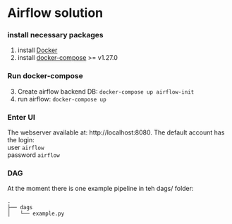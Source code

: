 # Airflow solution

### install necessary packages
1. install [Docker](https://docs.docker.com/engine/installation/)
2. install [docker-compose](https://docs.docker.com/compose/install/) >= v1.27.0

### Run docker-compose
3. Create airflow backend DB:  `docker-compose up airflow-init`
4. run airflow: `docker-compose up`

### Enter UI
The webserver available at: http://localhost:8080. The default account has the login: <br>
user `airflow` <br>
password `airflow`

### DAG
At the moment there is one example pipeline in teh dags/ folder:
```
.
├── dags
│   └── example.py

```

